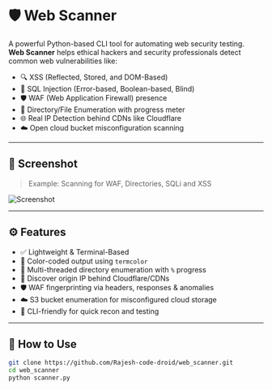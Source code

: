 # 🛡️ Web Scanner

A powerful Python-based CLI tool for automating web security testing.  
**Web Scanner** helps ethical hackers and security professionals detect common web vulnerabilities like:

- 🔍 XSS (Reflected, Stored, and DOM-Based)
- 🧬 SQL Injection (Error-based, Boolean-based, Blind)
- 🛡️ WAF (Web Application Firewall) presence
- 📁 Directory/File Enumeration with progress meter
- 🌐 Real IP Detection behind CDNs like Cloudflare
- ☁️ Open cloud bucket misconfiguration scanning

---

## 📸 Screenshot

> Example: Scanning for WAF, Directories, SQLi and XSS

![Screenshot](screenshots/result.png)

---

## ⚙️ Features

- ✅ Lightweight & Terminal-Based
- 🌈 Color-coded output using `termcolor`
- 🧵 Multi-threaded directory enumeration with `%` progress
- 📡 Discover origin IP behind Cloudflare/CDNs
- 🛡️ WAF fingerprinting via headers, responses & anomalies
- ☁️ S3 bucket enumeration for misconfigured cloud storage
- 🔐 CLI-friendly for quick recon and testing

---

## 🚀 How to Use

```bash
git clone https://github.com/Rajesh-code-droid/web_scanner.git
cd web_scanner
python scanner.py

